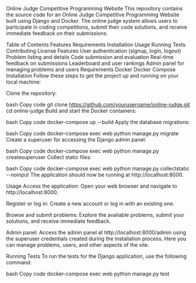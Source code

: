 Online Judge Competitive Programming Website
This repository contains the source code for an Online Judge Competitive Programming Website built using Django and Docker. The online judge system allows users to participate in coding competitions, submit their code solutions, and receive immediate feedback on their submissions.

Table of Contents
Features
Requirements
Installation
Usage
Running Tests
Contributing
License
Features
User authentication (signup, login, logout)
Problem listing and details
Code submission and evaluation
Real-time feedback on submissions
Leaderboard and user rankings
Admin panel for managing problems and users
Requirements
Docker
Docker Compose
Installation
Follow these steps to get the project up and running on your local machine:

Clone the repository:

bash
Copy code
git clone https://github.com/yourusername/online-judge.git
cd online-judge
Build and start the Docker containers:

bash
Copy code
docker-compose up --build
Apply the database migrations:

bash
Copy code
docker-compose exec web python manage.py migrate
Create a superuser for accessing the Django admin panel:

bash
Copy code
docker-compose exec web python manage.py createsuperuser
Collect static files:

bash
Copy code
docker-compose exec web python manage.py collectstatic --noinput
The application should now be running at http://localhost:8000.

Usage
Access the application:
Open your web browser and navigate to http://localhost:8000.

Register or log in:
Create a new account or log in with an existing one.

Browse and submit problems:
Explore the available problems, submit your solutions, and receive immediate feedback.

Admin panel:
Access the admin panel at http://localhost:8000/admin using the superuser credentials created during the installation process. Here you can manage problems, users, and other aspects of the site.

Running Tests
To run the tests for the Django application, use the following command:

bash
Copy code
docker-compose exec web python manage.py test
